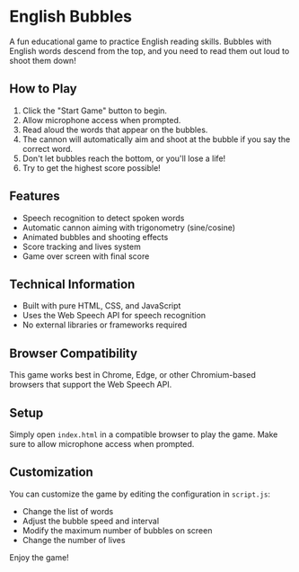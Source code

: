 # English Bubbles

A fun educational game to practice English reading skills. Bubbles with English words descend from the top, and you need to read them out loud to shoot them down!

## How to Play

1. Click the "Start Game" button to begin.
2. Allow microphone access when prompted.
3. Read aloud the words that appear on the bubbles.
4. The cannon will automatically aim and shoot at the bubble if you say the correct word.
5. Don't let bubbles reach the bottom, or you'll lose a life!
6. Try to get the highest score possible!

## Features

- Speech recognition to detect spoken words
- Automatic cannon aiming with trigonometry (sine/cosine)
- Animated bubbles and shooting effects
- Score tracking and lives system
- Game over screen with final score

## Technical Information

- Built with pure HTML, CSS, and JavaScript
- Uses the Web Speech API for speech recognition
- No external libraries or frameworks required

## Browser Compatibility

This game works best in Chrome, Edge, or other Chromium-based browsers that support the Web Speech API.

## Setup

Simply open `index.html` in a compatible browser to play the game. Make sure to allow microphone access when prompted.

## Customization

You can customize the game by editing the configuration in `script.js`:

- Change the list of words
- Adjust the bubble speed and interval
- Modify the maximum number of bubbles on screen
- Change the number of lives

Enjoy the game! 